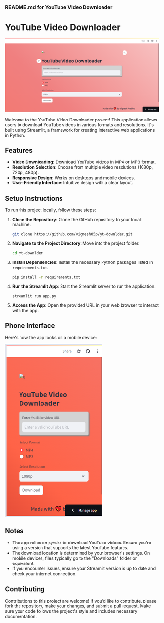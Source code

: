 
### README.md for YouTube Video Downloader

# YouTube Video Downloader

![Home Page](https://github.com/vignesh05p/yt-downlder/blob/master/images/homee.PNG)

Welcome to the YouTube Video Downloader project! This application allows users to download YouTube videos in various formats and resolutions. It's built using Streamlit, a framework for creating interactive web applications in Python.

## Features
- **Video Downloading**: Download YouTube videos in MP4 or MP3 format.
- **Resolution Selection**: Choose from multiple video resolutions (1080p, 720p, 480p).
- **Responsive Design**: Works on desktops and mobile devices.
- **User-Friendly Interface**: Intuitive design with a clear layout.

## Setup Instructions
To run this project locally, follow these steps:

1. **Clone the Repository**: Clone the GitHub repository to your local machine.
   ```bash
   git clone https://github.com/vignesh05p/yt-downlder.git
   ```

2. **Navigate to the Project Directory**: Move into the project folder.
   ```bash
   cd yt-downlder
   ```

3. **Install Dependencies**: Install the necessary Python packages listed in `requirements.txt`.
   ```bash
   pip install -r requirements.txt
   ```

4. **Run the Streamlit App**: Start the Streamlit server to run the application.
   ```bash
   streamlit run app.py
   ```

5. **Access the App**: Open the provided URL in your web browser to interact with the app.

## Phone Interface
Here's how the app looks on a mobile device:

![Phone Interface](https://github.com/vignesh05p/yt-downlder/blob/master/images/phone.PNG)

## Notes
- The app relies on `pytube` to download YouTube videos. Ensure you're using a version that supports the latest YouTube features.
- The download location is determined by your browser's settings. On mobile devices, files typically go to the "Downloads" folder or equivalent.
- If you encounter issues, ensure your Streamlit version is up to date and check your internet connection.

## Contributing
Contributions to this project are welcome! If you'd like to contribute, please fork the repository, make your changes, and submit a pull request. Make sure your code follows the project's style and includes necessary documentation.
